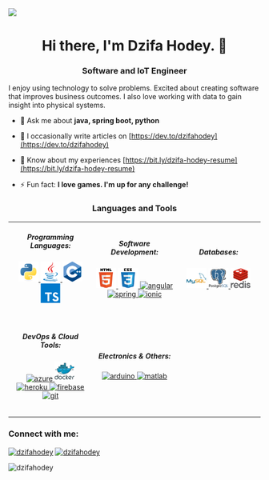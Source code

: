 <img src="https://user-images.githubusercontent.com/60604704/146805885-ea9478ea-5db3-4a61-a4c7-ad12edec980a.gif">

<h1 align="center"> Hi there, I'm Dzifa Hodey. 👋</h1>
<h3 align="center">Software and IoT Engineer</h3>

I enjoy using technology to solve problems. Excited about creating software that improves business outcomes.
I also love working with data to gain insight into physical systems.

- 💬 Ask me about **java, spring boot, python**
  
- 📝 I occasionally write articles on [https://dev.to/dzifahodey](https://dev.to/dzifahodey)

- 📄 Know about my experiences [https://bit.ly/dzifa-hodey-resume](https://bit.ly/dzifa-hodey-resume)

- ⚡ Fun fact: **I love games. I'm up for any challenge!**

<h3 align="center">Languages and Tools</h3>
<table width="100%">
<tr>
<td width="33%">
<h5 align="center">Programming Languages:</h5>
<p align="center"><a href="https://www.python.org" target="_blank" rel="noreferrer"> <img src="https://raw.githubusercontent.com/devicons/devicon/master/icons/python/python-original.svg" alt="python" width="40" height="40"/> </a> <a href="https://www.java.com" target="_blank" rel="noreferrer"> <img src="https://raw.githubusercontent.com/devicons/devicon/master/icons/java/java-original.svg" alt="java" width="40" height="40"/> </a> <a href="https://www.w3schools.com/cpp/" target="_blank" rel="noreferrer"> <img src="https://raw.githubusercontent.com/devicons/devicon/master/icons/cplusplus/cplusplus-original.svg" alt="cplusplus" width="40" height="40"/> </a> <a href="https://www.typescriptlang.org/" target="_blank" rel="noreferrer"> <img src="https://raw.githubusercontent.com/devicons/devicon/master/icons/typescript/typescript-original.svg" alt="typescript" width="40" height="40"/> </a>
</p>
  <br/>
</td>
 <td width="33%">
  <h5 align="center">Software Development:</h5>
<p align="center"><a href="https://www.w3.org/html/" target="_blank" rel="noreferrer"> <img src="https://raw.githubusercontent.com/devicons/devicon/master/icons/html5/html5-original-wordmark.svg" alt="html5" width="40" height="40"/> </a>   <a href="https://www.w3schools.com/css/" target="_blank" rel="noreferrer"> <img src="https://raw.githubusercontent.com/devicons/devicon/master/icons/css3/css3-original-wordmark.svg" alt="css3" width="40" height="40"/> </a>   <a href="https://angular.io" target="_blank" rel="noreferrer"> <img src="https://angular.io/assets/images/logos/angular/angular.svg" alt="angular" width="40" height="40"/> </a> <a href="https://spring.io/" target="_blank" rel="noreferrer"> <img src="https://www.vectorlogo.zone/logos/springio/springio-icon.svg" alt="spring" width="40" height="40"/> </a>   <a href="https://ionicframework.com" target="_blank" rel="noreferrer"> <img src="https://upload.wikimedia.org/wikipedia/commons/d/d1/Ionic_Logo.svg" alt="ionic" width="40" height="40"/> </a> </p>
   <br/>
 </td>
 <td width="33%">
  <h5 align="center">Databases:</h5>
<p align="center"><a href="https://www.mysql.com/" target="_blank" rel="noreferrer"> <img src="https://raw.githubusercontent.com/devicons/devicon/master/icons/mysql/mysql-original-wordmark.svg" alt="mysql" width="40" height="40"/> </a> <a href="https://www.postgresql.org" target="_blank" rel="noreferrer"> <img src="https://raw.githubusercontent.com/devicons/devicon/master/icons/postgresql/postgresql-original-wordmark.svg" alt="postgresql" width="40" height="40"/> </a> <a href="https://redis.io" target="_blank" rel="noreferrer"> <img src="https://raw.githubusercontent.com/devicons/devicon/master/icons/redis/redis-original-wordmark.svg" alt="redis" width="40" height="40"/> </a></p><br/>
 </td>
</tr>
<tr>
 <td width="33%">
  <h5 align="center">DevOps & Cloud Tools:</h5>
<p align="center"><a href="https://azure.microsoft.com/en-in/" target="_blank" rel="noreferrer"> <img src="https://www.vectorlogo.zone/logos/microsoft_azure/microsoft_azure-icon.svg" alt="azure" width="40" height="40"/> </a> <a href="https://www.docker.com/" target="_blank" rel="noreferrer"> <img src="https://raw.githubusercontent.com/devicons/devicon/master/icons/docker/docker-original-wordmark.svg" alt="docker" width="40" height="40"/> </a> <a href="https://heroku.com" target="_blank" rel="noreferrer"> <img src="https://www.vectorlogo.zone/logos/heroku/heroku-icon.svg" alt="heroku" width="40" height="40"/> </a> <a href="https://firebase.google.com/" target="_blank" rel="noreferrer"> <img src="https://www.vectorlogo.zone/logos/firebase/firebase-icon.svg" alt="firebase" width="40" height="40"/> </a> <a href="https://git-scm.com/" target="_blank" rel="noreferrer"> <img src="https://www.vectorlogo.zone/logos/git-scm/git-scm-icon.svg" alt="git" width="40" height="40"/> </a></p><br/>
 </td>
 <td width="33%">
  <h5 align="center">Electronics & Others:</h5>
<p align="center"><a href="https://www.arduino.cc/" target="_blank" rel="noreferrer"> <img src="https://cdn.worldvectorlogo.com/logos/arduino-1.svg" alt="arduino" width="40" height="40"/> </a>    <a href="https://www.mathworks.com/" target="_blank" rel="noreferrer"> <img src="https://upload.wikimedia.org/wikipedia/commons/2/21/Matlab_Logo.png" alt="matlab" width="40" height="40"/> </a></p><br/>
 </td>
</tr>
 </table>



<h3 align="left">Connect with me:</h3>
<p align="left">
<a href="https://dev.to/dzifahodey" target="blank"><img align="center" src="https://raw.githubusercontent.com/rahuldkjain/github-profile-readme-generator/master/src/images/icons/Social/devto.svg" alt="dzifahodey" height="30" width="40" /></a>
<a href="https://linkedin.com/in/dzifahodey" target="blank"><img align="center" src="https://raw.githubusercontent.com/rahuldkjain/github-profile-readme-generator/master/src/images/icons/Social/linked-in-alt.svg" alt="dzifahodey" height="30" width="40" /></a>
</p>


<p><img align="left" src="https://github-readme-stats.vercel.app/api/top-langs?username=dzifahodey&show_icons=true&locale=en&layout=compact" alt="dzifahodey" /></p>

<!--github stats
<p>&nbsp;<img align="center" src="https://github-readme-stats.vercel.app/api?username=dzifahodey&show_icons=true&locale=en" alt="dzifahodey" /></p>-->
